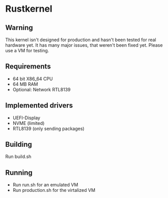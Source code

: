 # Rustkernel
## Warning
This kernel isn't designed for production and hasn't been tested
for real hardware yet. It has many major issues, that weren't been fixed yet.
Please use a VM for testing.
## Requirements
* 64 bit X86_64 CPU
* 64 MB RAM
* Optional: Network RTL8139
## Implemented drivers
* UEFI-Display
* NVME (limited)
* RTL8139 (only sending packages)
## Building
Run build.sh
## Running
* Run run.sh for an emulated VM
* Run production.sh for the virtalized VM
